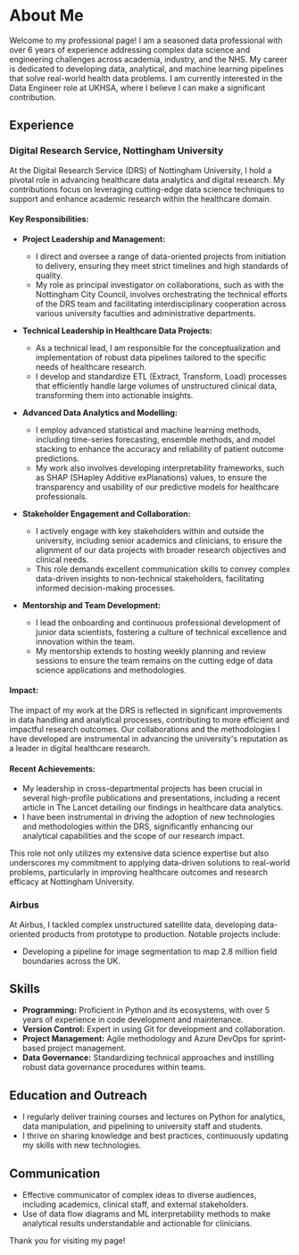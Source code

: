 # About Me

Welcome to my professional page! I am a seasoned data professional with over 6 years of experience addressing complex data science and engineering challenges across academia, industry, and the NHS. My career is dedicated to developing data, analytical, and machine learning pipelines that solve real-world health data problems. I am currently interested in the Data Engineer role at UKHSA, where I believe I can make a significant contribution.

## Experience

### Digital Research Service, Nottingham University

At the Digital Research Service (DRS) of Nottingham University, I hold a pivotal role in advancing healthcare data analytics and digital research. My contributions focus on leveraging cutting-edge data science techniques to support and enhance academic research within the healthcare domain.

#### Key Responsibilities:

- **Project Leadership and Management:**
  - I direct and oversee a range of data-oriented projects from initiation to delivery, ensuring they meet strict timelines and high standards of quality.
  - My role as principal investigator on collaborations, such as with the Nottingham City Council, involves orchestrating the technical efforts of the DRS team and facilitating interdisciplinary cooperation across various university faculties and administrative departments.

- **Technical Leadership in Healthcare Data Projects:**
  - As a technical lead, I am responsible for the conceptualization and implementation of robust data pipelines tailored to the specific needs of healthcare research.
  - I develop and standardize ETL (Extract, Transform, Load) processes that efficiently handle large volumes of unstructured clinical data, transforming them into actionable insights.

- **Advanced Data Analytics and Modelling:**
  - I employ advanced statistical and machine learning methods, including time-series forecasting, ensemble methods, and model stacking to enhance the accuracy and reliability of patient outcome predictions.
  - My work also involves developing interpretability frameworks, such as SHAP (SHapley Additive exPlanations) values, to ensure the transparency and usability of our predictive models for healthcare professionals.

- **Stakeholder Engagement and Collaboration:**
  - I actively engage with key stakeholders within and outside the university, including senior academics and clinicians, to ensure the alignment of our data projects with broader research objectives and clinical needs.
  - This role demands excellent communication skills to convey complex data-driven insights to non-technical stakeholders, facilitating informed decision-making processes.

- **Mentorship and Team Development:**
  - I lead the onboarding and continuous professional development of junior data scientists, fostering a culture of technical excellence and innovation within the team.
  - My mentorship extends to hosting weekly planning and review sessions to ensure the team remains on the cutting edge of data science applications and methodologies.

#### Impact:

The impact of my work at the DRS is reflected in significant improvements in data handling and analytical processes, contributing to more efficient and impactful research outcomes. Our collaborations and the methodologies I have developed are instrumental in advancing the university's reputation as a leader in digital healthcare research.

#### Recent Achievements:

- My leadership in cross-departmental projects has been crucial in several high-profile publications and presentations, including a recent article in The Lancet detailing our findings in healthcare data analytics.
- I have been instrumental in driving the adoption of new technologies and methodologies within the DRS, significantly enhancing our analytical capabilities and the scope of our research impact.

This role not only utilizes my extensive data science expertise but also underscores my commitment to applying data-driven solutions to real-world problems, particularly in improving healthcare outcomes and research efficacy at Nottingham University.

### Airbus
At Airbus, I tackled complex unstructured satellite data, developing data-oriented products from prototype to production. Notable projects include:

- Developing a pipeline for image segmentation to map 2.8 million field boundaries across the UK.

## Skills

- **Programming:** Proficient in Python and its ecosystems, with over 5 years of experience in code development and maintenance.
- **Version Control:** Expert in using Git for development and collaboration.
- **Project Management:** Agile methodology and Azure DevOps for sprint-based project management.
- **Data Governance:** Standardizing technical approaches and instilling robust data governance procedures within teams.

## Education and Outreach

- I regularly deliver training courses and lectures on Python for analytics, data manipulation, and pipelining to university staff and students.
- I thrive on sharing knowledge and best practices, continuously updating my skills with new technologies.

## Communication

- Effective communicator of complex ideas to diverse audiences, including academics, clinical staff, and external stakeholders.
- Use of data flow diagrams and ML interpretability methods to make analytical results understandable and actionable for clinicians.


Thank you for visiting my page!
